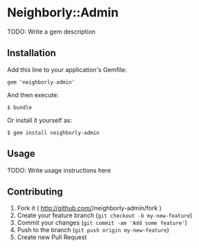 # Neighborly::Admin

TODO: Write a gem description

## Installation

Add this line to your application's Gemfile:

    gem 'neighborly-admin'

And then execute:

    $ bundle

Or install it yourself as:

    $ gem install neighborly-admin

## Usage

TODO: Write usage instructions here

## Contributing

1. Fork it ( http://github.com/<my-github-username>/neighborly-admin/fork )
2. Create your feature branch (`git checkout -b my-new-feature`)
3. Commit your changes (`git commit -am 'Add some feature'`)
4. Push to the branch (`git push origin my-new-feature`)
5. Create new Pull Request
